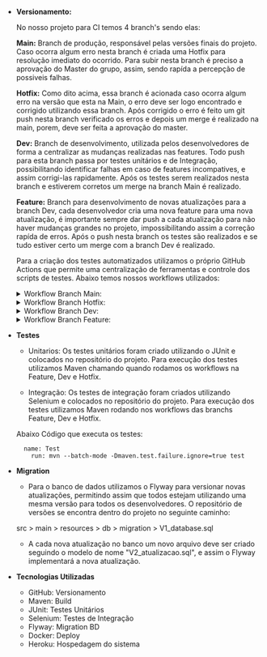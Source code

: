 
* <b>Versionamento:</b>

	No nosso projeto para CI temos  4 branch's sendo elas:

	<b>Main:</b> Branch de produção, responsável pelas versões finais do projeto.
Caso ocorra algum erro nesta branch é criada uma Hotfix para resolução imediato do ocorrido.
Para subir nesta branch é preciso a aprovação do Master do grupo, assim, sendo rapída a percepção de possiveis falhas.

	<b>Hotfix:</b> Como dito acima, essa branch é acionada caso ocorra algum erro na versão que esta na Main, o erro deve ser logo
encontrado e corrigido utilizando essa branch. Após corrigido o erro é feito um git push nesta branch verificado os erros e depois 
um merge é realizado na main, porem, deve ser feita a aprovação do master.

	<b>Dev:</b> Branch de desenvolvimento, utilizada pelos desenvolvedores de forma a centralizar as mudanças realizadas nas features.
	Todo push para esta branch passa por testes unitários e de Integração, possibilitando identificar falhas em caso de features incompatives,
	e assim corrigi-las rapidamente. Após os testes serem realizados nesta branch e estiverem corretos um merge na branch Main é realizado.

	<b>Feature:</b> Branch para desenvolvimento de novas atualizações para a branch Dev, cada desenvolvedor cria uma nova feature para uma nova atualização,
	é importante sempre dar push a cada atualização para não haver mudanças grandes no projeto, impossibilitando assim a correção rapída de erros.
	Após o push nesta branch os testes são realizados e se tudo estiver certo um merge com a branch Dev é realizado.

	Para a criação dos testes automatizados utilizamos o próprio GitHub Actions que permite uma centralização de ferramentas e controle dos scripts de testes.
Abaixo temos nossos workflows utilizados: 

	<details>
	<summary>Workflow Branch Main:</summary>

		name: Java CI

		on:
		  push:
			branches: [ main ]
		  pull_request:
			branches: [ main ]

		jobs:
		  build:

			runs-on: ubuntu-latest
			environment:
			  name: main

			steps:
			- uses: actions/checkout@v3
			- name: Set up JDK 1.11
			  uses: actions/setup-java@v2
			  with:
				java-version: '11'
				distribution: 'adopt'
				
			- name: Clean
			  run: mvn clean 

			- name: Build
			  run: mvn --batch-mode -DskipTests package

			- name: Tests
			  run: mvn --batch-mode -Dmaven.test.failure.ignore=true test

			- name: Build and push Docker Image
			  uses: mr-smithers-excellent/docker-build-push@v4
			  with:
				  image: mdices/api5sem
				  registry: docker.io
				  username: ${{ secrets.DOCKER_USERNAME }}
				  password: ${{ secrets.DOCKER_PASSWORD }}
	</details>

	<details>
	<summary>Workflow Branch Hotfix:</summary>

		name: Java CI Hotfix

		on:
		  push:
			branches: [ hotfix/* ]
		  pull_request:
			branches: [ hotfix/* ]

		jobs:
		  build:

			runs-on: ubuntu-latest

			steps:
			- uses: actions/checkout@v3
			- name: Set up JDK 1.11
			  uses: actions/setup-java@v2
			  with:
				java-version: '11'
				distribution: 'adopt'

			- name: Build
			  run: mvn --batch-mode -DskipTests package

			- name: Test
			  run: mvn --batch-mode -Dmaven.test.failure.ignore=true test
	</details>

	<details>
	<summary>Workflow Branch Dev:</summary>

		name: Java CI Dev

		on:
		  push:
			branches: [ dev ]
		  pull_request:
			branches: [ dev ]

		jobs:
		  build:

			runs-on: ubuntu-latest
			environment:
			  name: dev
			  
			steps:
			- uses: actions/checkout@v3
			- name: Set up JDK 1.11
			  uses: actions/setup-java@v2
			  with:
				java-version: '11'
				distribution: 'adopt'
			
			- name: Clean
			  run: mvn clean 
			  
			- name: Build
			  run: mvn --batch-mode -DskipTests package

			- name: Test
			  run: mvn --batch-mode -Dmaven.test.failure.ignore=true test
	</details>
		
	<details>
	<summary>Workflow Branch Feature:</summary>

		```
		name: Java CI Feature

		on:
		  push:
			branches: [ feature/* ]
		  pull_request:
			branches: [ feature/* ]

		jobs:
		  build:

			runs-on: ubuntu-latest

			steps:
			- uses: actions/checkout@v3
			- name: Set up JDK 1.11
			  uses: actions/setup-java@v2
			  with:
				java-version: '11'
				distribution: 'adopt'

			- name: Test
			  run: mvn --batch-mode -Dmaven.test.failure.ignore=true test
		 ```
	</details>

* <b>Testes</b>

	- Unitarios: Os testes unitários foram criado utilizando o JUnit e colocados no repositório do projeto.
	Para execução dos testes utilizamos Maven chamando quando rodamos os workflows na Feature, Dev e Hotfix.

	- Integração: Os testes de integração foram criados utilizando Selenium e colocados no repositório do projeto.
	Para execução dos testes utilizamos Maven rodando nos workflows das branchs Feature, Dev e Hotfix.
	
	Abaixo Código que executa os testes:
	
		
		name: Test
		  run: mvn --batch-mode -Dmaven.test.failure.ignore=true test
		
* <b>Migration</b>
	
	- Para o banco de dados utilizamos o Flyway para versionar novas atualizações, permitindo assim que todos estejam utilizando uma mesma versão
	para todos os desenvolvedores. O repositório de versões se encontra dentro do projeto no seguinte caminho:
	
	src > main > resources > db > migration > V1_database.sql
	
	- A cada nova atualização no banco um novo arquivo deve ser criado seguindo o modelo de nome "V2_atualizacao.sql", e assim o Flyway implementará
	a nova atualização.
	
* <b>Tecnologias Utilizadas</b>

	- GitHub: Versionamento
	- Maven: Build
	- JUnit: Testes Unitários
	- Selenium: Testes de Integração
	- Flyway: Migration BD
	- Docker: Deploy
	- Heroku: Hospedagem do sistema
